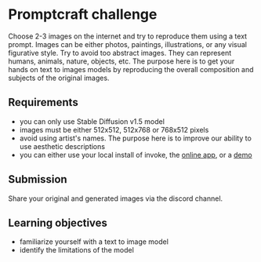# Promptcraft challenge

Choose 2-3 images on the internet and try to reproduce them using a text prompt. Images can be either photos, paintings, illustrations, or any visual figurative style. Try to avoid too abstract images. They can represent humans, animals, nature, objects, etc. The purpose here is to get your hands on text to images models by reproducing the overall composition and subjects of the original images.

## Requirements

- you can only use Stable Diffusion v1.5 model
- images must be either 512x512, 512x768 or 768x512 pixels
- avoid using artist's names. The purpose here is to improve our ability to use aesthetic descriptions
- you can either use your local install of invoke, the <a href="https://app.invoke.ai/" target="_blank">online app</a>, or a <a href="https://huggingface.co/spaces/runwayml/stable-diffusion-v1-5" target="_blank">demo</a>

## Submission

Share your original and generated images via the discord channel.

## Learning objectives

- familiarize yourself with a text to image model
- identify the limitations of the model
